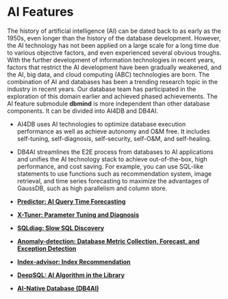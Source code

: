 # AI Features<a name="EN-US_TOPIC_0289900557"></a>

The history of artificial intelligence \(AI\) can be dated back to as early as the 1950s, even longer than the history of the database development. However, the AI technology has not been applied on a large scale for a long time due to various objective factors, and even experienced several obvious troughs. With the further development of information technologies in recent years, factors that restrict the AI development have been gradually weakened, and the AI, big data, and cloud computing \(ABC\) technologies are born. The combination of AI and databases has been a trending research topic in the industry in recent years. Our database team has participated in the exploration of this domain earlier and achieved phased achievements. The AI feature submodule  **dbmind**  is more independent than other database components. It can be divided into AI4DB and DB4AI.

-   AI4DB uses AI technologies to optimize database execution performance as well as achieve autonomy and O&M free. It includes self-tuning, self-diagnosis, self-security, self-O&M, and self-healing.
-   DB4AI streamlines the E2E process from databases to AI applications and unifies the AI technology stack to achieve out-of-the-box, high performance, and cost saving. For example, you can use SQL-like statements to use functions such as recommendation system, image retrieval, and time series forecasting to maximize the advantages of GaussDB, such as high parallelism and column store.

-   **[Predictor: AI Query Time Forecasting](predictor-ai-query-time-forecasting.md)**  

-   **[X-Tuner: Parameter Tuning and Diagnosis](x-tuner-parameter-tuning-and-diagnosis.md)**  

-   **[SQLdiag: Slow SQL Discovery](sqldiag-slow-sql-discovery.md)**  

-   **[Anomaly-detection: Database Metric Collection, Forecast, and Exception Detection](anomaly-detection-database-metric-collection-forecast-and-exception-detection.md)**  

-   **[Index-advisor: Index Recommendation](index-advisor-index-recommendation.md)**  

-   **[DeepSQL: AI Algorithm in the Library](deepsql-ai-algorithm-in-the-library.md)**  

-   **[AI-Native Database \(DB4AI\)](ai-native-database-db4ai.md)**  


